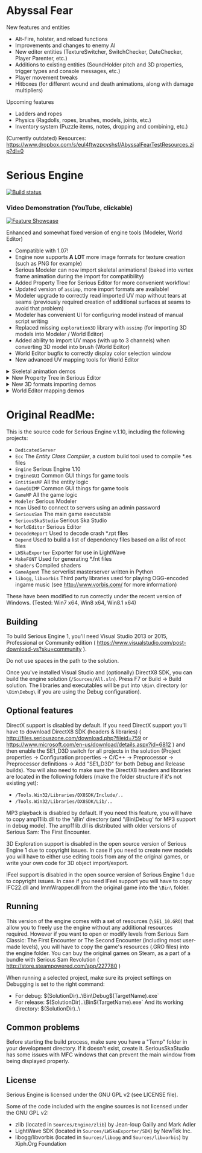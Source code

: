 # Abyssal Fear

New features and entities
* Alt-Fire, holster, and reload functions
* Improvements and changes to enemy AI
* New editor entities (TextureSwitcher, SwitchChecker, DateChecker, Player Parenter, etc.)
* Additions to existing entities (SoundHolder pitch and 3D properties, trigger types and console messages, etc.)
* Player movement tweaks
* Hitboxes (for different wound and death animations, along with damage multipliers)

Upcoming features
* Ladders and ropes
* Physics (Ragdolls, ropes, brushes, models, joints, etc.)
* Inventory system (Puzzle items, notes, dropping and combining, etc.)

(Currently outdated) Resources: https://www.dropbox.com/s/eul4ftwzpcvshsf/AbyssalFearTestResources.zip?dl=0

# Serious Engine

[![Build status](https://ci.appveyor.com/api/projects/status/32r7s2skrgm9ubva?retina=true)](https://ci.appveyor.com/project/SeriousAlexej/Serious-Engine)

### Video Demonstration (YouTube, clickable)
[![Feature Showcase](https://img.youtube.com/vi/0rrdHwJSGF8/maxresdefault.jpg)](https://youtu.be/0rrdHwJSGF8)

Enhanced and somewhat fixed version of engine tools (Modeler, World Editor)
* Compatible with 1.07!
* Engine now supports **A LOT** more image formats for texture creation (such as PNG for example)
* Serious Modeler can now import skeletal animations! (baked into vertex frame animation during the import for compatibility)
* Added Property Tree for Serious Editor for more convenient workflow!
* Updated version of `assimp`, more import formats are available!
* Modeler upgrade to correctly read imported UV map without tears at seams (previously required creation of additional surfaces at seams to avoid that problem)
* Modeler has convenient UI for configuring model instead of manual script writing
* Replaced missing `exploration3D` library with `assimp` (for importing 3D models into Modeler / World Editor)
* Added ability to import UV maps (with up to 3 channels) when converting 3D model into brush (World Editor)
* World Editor bugfix to correctly display color selection window
* New advanced UV mapping tools for World Editor

<details>
  <summary>Skeletal animation demos</summary>
  
  <p align="center">
  Skeletal animation import support in Serious Modeler
  </p>
  <p align="center">
    <img src="https://raw.githubusercontent.com/SeriousAlexej/Serious-Engine/master/Help/run_flesh.gif">
  </p>
  <p align="center">
  Same model with automatically generated triangles per each bone
    <img src="https://raw.githubusercontent.com/SeriousAlexej/Serious-Engine/master/Help/run_bones.gif">
  </p>
</details>

<details>
  <summary>New Property Tree in Serious Editor</summary>

  <p align="center">
    <img src="https://raw.githubusercontent.com/SeriousAlexej/Serious-Engine/master/Help/editor_property_tree.gif">
  </p>
  <p align="center">
    <img src="https://raw.githubusercontent.com/SeriousAlexej/Serious-Engine/master/Help/editor_property_tree_2.gif">
  </p>
</details>

<details>
  <summary>New 3D formats importing demos</summary>
  
  <p align="center">
  Importing 3D meshes with multiple UV maps as brushes in World Editor
  </p>
  <p align="center">
    <img src="https://raw.githubusercontent.com/SeriousAlexej/Serious-Engine/master/Help/editor_model.gif">
  </p>
  
  <p align="center">
  List of new supported 3D file formats
  </p>
  <p align="center">
    <img src="https://raw.githubusercontent.com/SeriousAlexej/Serious-Engine/master/Help/modeler_formats.gif">
  </p>
  
  <p align="center">
  Modeler correctly imports UV map without distorsions by default
  </p>
  <p align="center">
    <img src="https://raw.githubusercontent.com/SeriousAlexej/Serious-Engine/master/Help/modeler.gif">
  </p>
</details>

<details>
  <summary>World Editor mapping demos</summary>
  
  <p align="center">
  3D Importing with UV maps - General demo:
  </p>
  <p align="center">
    <img src="https://raw.githubusercontent.com/SeriousAlexej/Serious-Engine/master/Help/Import3D_Demo.gif">
  </p>
  
  <p align="center">
  Advanced mapping - General demo:
  </p>
  <p align="center">
    <img src="https://raw.githubusercontent.com/SeriousAlexej/Serious-Engine/master/Help/AdvancedMapping_Demo.gif">
  </p>
  
  <p align="center">
  Advanced mapping - Rotation alignment:
  </p>
  <p align="center">
    <img src="https://raw.githubusercontent.com/SeriousAlexej/Serious-Engine/master/Help/AdvancedMapping_Rotate.gif">
  </p>
  
  <p align="center">
  Advanced mapping - Alignment by adjacent edge:
  </p>
  <p align="center">
    <img src="https://raw.githubusercontent.com/SeriousAlexej/Serious-Engine/master/Help/AdvancedMapping_Adjacent.gif">
  </p>
  
  <p align="center">
  Advanced mapping - Alignment by tangent edge:
  </p>
  <p align="center">
    <img src="https://raw.githubusercontent.com/SeriousAlexej/Serious-Engine/master/Help/AdvancedMapping_Tangent.gif">
  </p>
  
  <p align="center">
  Advanced mapping - Alignment by adjacent and tangent edges:
  </p>
  <p align="center">
    <img src="https://raw.githubusercontent.com/SeriousAlexej/Serious-Engine/master/Help/AdvancedMapping_Adjacent_Tangent.gif">
  </p>
</details>

Original ReadMe:
=======================

This is the source code for Serious Engine v.1.10, including the following projects:

* `DedicatedServer`
* `Ecc` The *Entity Class Compiler*, a custom build tool used to compile *.es files
* `Engine` Serious Engine 1.10
* `EngineGUI` Common GUI things for game tools
* `EntitiesMP` All the entity logic
* `GameGUIMP` Common GUI things for game tools
* `GameMP` All the game logic
* `Modeler` Serious Modeler
* `RCon` Used to connect to servers using an admin password
* `SeriousSam` The main game executable
* `SeriousSkaStudio` Serious Ska Studio
* `WorldEditor` Serious Editor
* `DecodeReport` Used to decode crash *.rpt files
* `Depend` Used to build a list of dependency files based on a list of root files
* `LWSkaExporter` Exporter for use in LightWave
* `MakeFONT` Used for generating *.fnt files
* `Shaders` Compiled shaders
* `GameAgent` The serverlist masterserver written in Python
* `libogg`, `libvorbis` Third party libraries used for playing OGG-encoded ingame music (see http://www.vorbis.com/ for more information)

These have been modified to run correctly under the recent version of Windows. (Tested: Win7 x64, Win8 x64, Win8.1 x64)

Building
--------

To build Serious Engine 1, you'll need Visual Studio 2013 or 2015, Professional or Community edition ( https://www.visualstudio.com/post-download-vs?sku=community ).

Do not use spaces in the path to the solution.

Once you've installed Visual Studio and (optionally) DirectX8 SDK, you can build the engine solution (`/Sources/All.sln`). Press F7 or Build -> Build solution. The libraries and executables will be put into `\Bin\` directory (or `\Bin\Debug\` if you are using the Debug configuration).

Optional features
-----------------

DirectX support is disabled by default. If you need DirectX support you'll have to download DirectX8 SDK (headers & libraries) ( http://files.seriouszone.com/download.php?fileid=759 or https://www.microsoft.com/en-us/download/details.aspx?id=6812 ) and then enable the SE1_D3D switch for all projects in the solution (Project properties -> Configuration properties -> C/C++ -> Preprocessor -> Preprocessor definitions -> Add "SE1_D3D" for both Debug and Release builds). You will also need to make sure the DirectX8 headers and libraries are located in the following folders (make the folder structure if it's not existing yet):
* `/Tools.Win32/Libraries/DX8SDK/Include/..`
* `/Tools.Win32/Libraries/DX8SDK/Lib/..`

MP3 playback is disabled by default. If you need this feature, you will have to copy amp11lib.dll to the '\Bin\' directory (and '\Bin\Debug\' for MP3 support in debug mode). The amp11lib.dll is distributed with older versions of Serious Sam: The First Encounter.

3D Exploration support is disabled in the open source version of Serious Engine 1 due to copyright issues. In case if you need to create new models you will have to either use editing tools from any of the original games, or write your own code for 3D object import/export.

IFeel support is disabled in the open source version of Serious Engine 1 due to copyright issues. In case if you need IFeel support you will have to copy IFC22.dll and ImmWrapper.dll from the original game into the `\Bin\` folder.

Running
-------

This version of the engine comes with a set of resources (`\SE1_10.GRO`) that allow you to freely use the engine without any additional resources required. However if you want to open or modify levels from Serious Sam Classic: The First Encounter or The Second Encounter (including most user-made levels), you will have to copy the game's resources (.GRO files) into the engine folder. You can buy the original games on Steam, as a part of a bundle with Serious Sam Revolution ( http://store.steampowered.com/app/227780 )

When running a selected project, make sure its project settings on Debugging is set to the right command:
* For debug:
    $(SolutionDir)..\Bin\Debug\$(TargetName).exe`
* For release:
    $(SolutionDir)..\Bin\$(TargetName).exe`
And its working directory:
    $(SolutionDir)..\

Common problems
---------------

Before starting the build process, make sure you have a "Temp" folder in your development directory. If it doesn't exist, create it.
SeriousSkaStudio has some issues with MFC windows that can prevent the main window from being displayed properly.

License
-------

Serious Engine is licensed under the GNU GPL v2 (see LICENSE file).

Some of the code included with the engine sources is not licensed under the GNU GPL v2:

* zlib (located in `Sources/Engine/zlib`) by Jean-loup Gailly and Mark Adler
* LightWave SDK (located in `Sources/LWSkaExporter/SDK`) by NewTek Inc.
* libogg/libvorbis (located in `Sources/libogg` and `Sources/libvorbis`) by Xiph.Org Foundation
